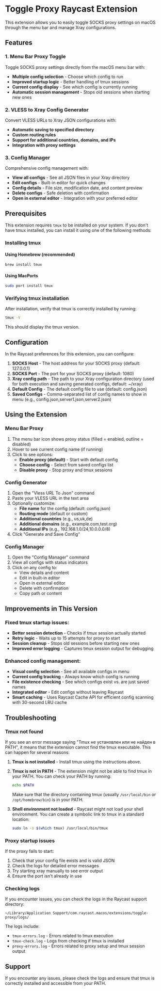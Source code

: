 # Toggle Proxy Raycast Extension

This extension allows you to easily toggle SOCKS proxy settings on macOS through the menu bar and manage Xray configurations.

## Features

### 1. Menu Bar Proxy Toggle
Toggle SOCKS proxy settings directly from the macOS menu bar with:
- **Multiple config selection** - Choose which config to run
- **Improved startup logic** - Better handling of tmux sessions  
- **Current config display** - See which config is currently running
- **Automatic session management** - Stops old sessions when starting new ones

### 2. VLESS to Xray Config Generator
Convert VLESS URLs to Xray JSON configurations with:
- **Automatic saving to specified directory**
- **Custom routing rules**
- **Support for additional countries, domains, and IPs**
- **Integration with proxy settings**

### 3. Config Manager
Comprehensive config management with:
- **View all configs** - See all JSON files in your Xray directory
- **Edit configs** - Built-in editor for quick changes
- **Config details** - File size, modification date, and content preview
- **Delete configs** - Safe deletion with confirmation
- **Open in external editor** - Integration with your preferred editor

## Prerequisites

This extension requires `tmux` to be installed on your system. If you don't have tmux installed, you can install it using one of the following methods:

### Installing tmux

#### Using Homebrew (recommended)
```bash
brew install tmux
```

#### Using MacPorts
```bash
sudo port install tmux
```

### Verifying tmux installation
After installation, verify that tmux is correctly installed by running:
```bash
tmux -V
```

This should display the tmux version.

## Configuration

In the Raycast preferences for this extension, you can configure:

1. **SOCKS Host** - The host address for your SOCKS proxy (default: 127.0.0.1)
2. **SOCKS Port** - The port for your SOCKS proxy (default: 1080)
3. **Xray config path** - The path to your Xray configuration directory (used for both execution and saving generated configs, default: ~/xray)
4. **Default Config** - The default config file to use (default: config.json)
5. **Saved Configs** - Comma-separated list of config names to show in menu (e.g., config.json,server1.json,server2.json)

## Using the Extension

### Menu Bar Proxy
1. The menu bar icon shows proxy status (filled = enabled, outline = disabled)
2. Hover to see current config name (if running)
3. Click to see options:
   - **Enable proxy (default)** - Start with default config
   - **Choose config** - Select from saved configs list
   - **Disable proxy** - Stop proxy and tmux sessions

### Config Generator
1. Open the "Vless URL To Json" command
2. Paste your VLESS URL in the text area
3. Optionally customize:
   - **File name** for the config (default: config.json)
   - **Routing mode** (default or custom)
   - **Additional countries** (e.g., us,uk,de)
   - **Additional domains** (e.g., example.com,test.org)
   - **Additional IPs** (e.g., 192.168.1.0/24,10.0.0.0/8)
4. Click "Generate and Save Config"

### Config Manager
1. Open the "Config Manager" command
2. View all configs with status indicators
3. Click on any config to:
   - View details and content
   - Edit in built-in editor
   - Open in external editor
   - Delete with confirmation
   - Copy path or content

## Improvements in This Version

### Fixed tmux startup issues:
- **Better session detection** - Checks if tmux session actually started
- **Retry logic** - Waits up to 15 attempts for proxy to start
- **Session cleanup** - Stops old sessions before starting new ones
- **Improved error logging** - Captures tmux session output for debugging

### Enhanced config management:
- **Visual config selection** - See all available configs in menu
- **Current config tracking** - Always know which config is running
- **File existence checking** - See which configs exist vs. are just saved names
- **Integrated editor** - Edit configs without leaving Raycast
- **Smart caching** - Uses Raycast Cache API for efficient config scanning with 30-second LRU cache

## Troubleshooting

### Tmux not found

If you see an error message saying "Tmux не установлен или не найден в PATH", it means that the extension cannot find the tmux executable. This can happen for several reasons:

1. **Tmux is not installed** - Install tmux using the instructions above.
2. **Tmux is not in PATH** - The extension might not be able to find tmux in your PATH. You can check your PATH by running:
   ```bash
   echo $PATH
   ```
   
   Make sure that the directory containing tmux (usually `/usr/local/bin` or `/opt/homebrew/bin`) is in your PATH.

3. **Shell environment not loaded** - Raycast might not load your shell environment. You can create a symbolic link to tmux in a standard location:
   ```bash
   sudo ln -s $(which tmux) /usr/local/bin/tmux
   ```

### Proxy startup issues

If the proxy fails to start:
1. Check that your config file exists and is valid JSON
2. Check the logs for detailed error messages
3. Try starting xray manually to see error output
4. Ensure the port isn't already in use

### Checking logs

If you encounter issues, you can check the logs in the Raycast support directory:

```
~/Library/Application Support/com.raycast.macos/extensions/toggle-proxy/logs/
```

The logs include:
- `tmux-errors.log` - Errors related to tmux execution
- `tmux-check.log` - Logs from checking if tmux is installed
- `proxy-errors.log` - Errors related to proxy setup and tmux session output

## Support

If you encounter any issues, please check the logs and ensure that tmux is correctly installed and accessible from your PATH.